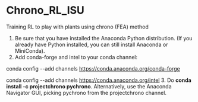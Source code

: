 # Chrono_RL_ISU
Training RL to play with plants using chrono (FEA) method

1. Be sure that you have installed the Anaconda Python distribution. (If you already have Python installed, you can still install Anaconda or MiniConda).
2. Add conda-forge and intel to your conda channel:

conda config --add channels https://conda.anaconda.org/conda-forge

conda config --add channels https://conda.anaconda.org/intel
3. Do **conda install -c projectchrono pychrono**. Alternatively, use the Anaconda Navigator GUI, picking pychrono from the projectchrono channel.
